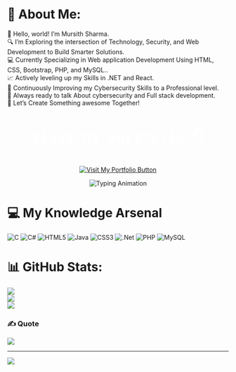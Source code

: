 # 💫 About Me:
👋 Hello, world! I’m Mursith Sharma.<br>🔍 I’m Exploring the intersection of Technology, Security, and Web Development to Build Smarter Solutions.<br>💻 Currently Specializing in Web application Development Using HTML, CSS, Bootstrap, PHP, and MySQL..<br>📈 Actively leveling up my Skills in .NET and React.<br>🎯 Continuously Improving my Cybersecurity Skills to a Professional level.<br>🧠 Always ready to talk About cybersecurity and Full stack development.<br>🚀 Let’s Create Something awesome Together!<br><br>

<link href="https://fonts.googleapis.com/css2?family=Fira+Code&display=swap" rel="stylesheet">

<!-- Bold White Text -->
<p align="center" style="color: white; font-family: 'Fira Code', monospace; font-size: 32px; font-weight: bold;">
  Visit My Portfolio 👇
</p>

<p align="center">
  <a href="https://mursith-sharma.github.io/My-Portfolio/" target="_blank">
    <img src="https://img.shields.io/badge/GitHub-Visit_My_Portfolio-181717?style=for-the-badge&logo=github&logoColor=white" alt="Visit My Portfolio Button">
  </a>
</p>



<p align="center">
  <img src="https://readme-typing-svg.demolab.com?font=Fira+Code&size=22&duration=4000&pause=1000&color=00FF00&center=true&vCenter=true&width=800&lines=Hey+Im+Mursith+Sharma+%F0%9F%91%8B;Cybersecurity+is+my+Battlefield+-+I+Never+lose+%F0%9F%91%A8%E2%80%8D%F0%9F%92%BB;Powering+Complete+Solutions+-+That+is+My+Full+Stack+Way+%F0%9F%92%BB;Move+in+Silence...+Checkmate+%F0%9F%92%80" alt="Typing Animation" />
</p>


# 💻 My Knowledge Arsenal
![C](https://img.shields.io/badge/c-%2300599C.svg?style=for-the-badge&logo=c&logoColor=white) ![C#](https://img.shields.io/badge/c%23-%23239120.svg?style=for-the-badge&logo=csharp&logoColor=white) ![HTML5](https://img.shields.io/badge/html5-%23E34F26.svg?style=for-the-badge&logo=html5&logoColor=white) ![Java](https://img.shields.io/badge/java-%23ED8B00.svg?style=for-the-badge&logo=openjdk&logoColor=white) ![CSS3](https://img.shields.io/badge/css3-%231572B6.svg?style=for-the-badge&logo=css3&logoColor=white) ![.Net](https://img.shields.io/badge/.NET-5C2D91?style=for-the-badge&logo=.net&logoColor=white) ![PHP](https://img.shields.io/badge/php-%23777BB4.svg?style=for-the-badge&logo=php&logoColor=white) ![MySQL](https://img.shields.io/badge/mysql-4479A1.svg?style=for-the-badge&logo=mysql&logoColor=white)
# 📊 GitHub Stats:
![](https://github-readme-stats.vercel.app/api?username=Mursith-Sharma&theme=neon&hide_border=false&include_all_commits=true&count_private=true)<br/>
![](https://nirzak-streak-stats.vercel.app/?user=Mursith-Sharma&theme=neon&hide_border=false)<br/>
![](https://github-readme-stats.vercel.app/api/top-langs/?username=Mursith-Sharma&theme=neon&hide_border=false&include_all_commits=true&count_private=true&layout=compact)

### ✍️ Quote
![](https://quotes-github-readme.vercel.app/api?type=horizontal&theme=radical)

---
[![](https://visitcount.itsvg.in/api?id=Mursith-Sharma&icon=1&color=4)](https://visitcount.itsvg.in)

<!-- Proudly created with GPRM ( https://gprm.itsvg.in ) -->
